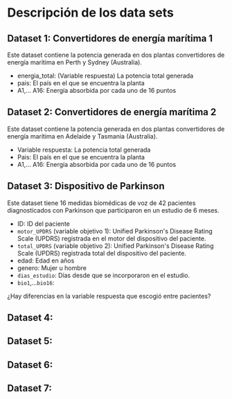 # Descripción de los data sets

## Dataset 1: Convertidores de energía marítima 1

Este dataset contiene la potencia generada en dos plantas convertidores de energía marítima en Perth y Sydney (Australia).

+ energia_total: (Variable respuesta) La potencia total generada
+ pais: El país en el que se encuentra la planta
+ A1,... A16: Energía absorbida por cada uno de 16 puntos

## Dataset 2: Convertidores de energía marítima 2

Este dataset contiene la potencia generada en dos plantas convertidores de energía marítima en Adelaide y Tasmania (Australia).

+ Variable respuesta: La potencia total generada
+ Pais: El país en el que se encuentra la planta
+ A1,... A16: Energía absorbida por cada uno de 16 puntos

## Dataset 3: Dispositivo de Parkinson

Este dataset tiene 16 medidas biomédicas de voz de 42 pacientes diagnosticados con Parkinson que participaron en un estudio de 6 meses.

+ ID: ID del paciente
+ `motor_UPDRS` (variable objetivo 1): Unified Parkinson's Disease Rating Scale (UPDRS) registrada en el motor del dispositivo del paciente.
+ `total_UPDRS` (variable objetivo 2): Unified Parkinson's Disease Rating Scale (UPDRS) registrada total del dispositivo del paciente.
+ edad: Edad en años
+ genero: Mujer u hombre
+ `dias_estudio`: Días desde que se incorporaron en el estudio.
+ `bio1`,...`bio16`:

¿Hay diferencias en la variable respuesta que escogió entre pacientes?

## Dataset 4:

## Dataset 5:

## Dataset 6:

## Dataset 7:
